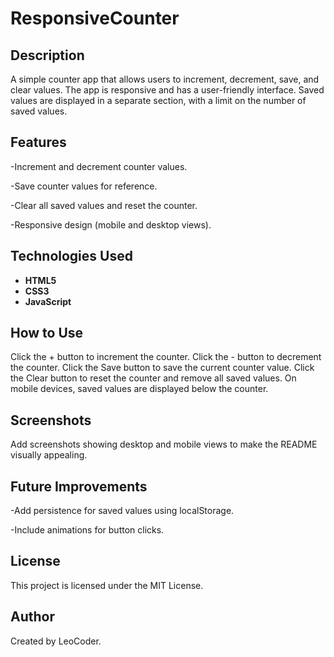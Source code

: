# ResponsiveCounter
 ## Description
A simple counter app that allows users to increment, decrement, save, and clear values. The app is responsive and has a user-friendly interface. Saved values are displayed in a separate section, with a limit on the number of saved values.

 ## Features
 
 -Increment and decrement counter values.
 
 -Save counter values for reference.
 
 -Clear all saved values and reset the counter.
 
 -Responsive design (mobile and desktop views).

 ## Technologies Used
 
 - **HTML5**
 - **CSS3**
 - **JavaScript**
   
 ## How to Use
 
   Click the + button to increment the counter.
   Click the - button to decrement the counter.
   Click the Save button to save the current counter value.
   Click the Clear button to reset the counter and remove all saved values.
   On mobile devices, saved values are displayed below the counter.

## Screenshots

Add screenshots showing desktop and mobile views to make the README visually appealing.

## Future Improvements

-Add persistence for saved values using localStorage.

-Include animations for button clicks.

## License

This project is licensed under the MIT License.

## Author

Created by LeoCoder.
